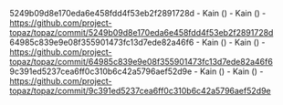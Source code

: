 5249b09d8e170eda6e458fdd4f53eb2f2891728d - Kain () - Kain () - https://github.com/project-topaz/topaz/commit/5249b09d8e170eda6e458fdd4f53eb2f2891728d
64985c839e9e08f355901473fc13d7ede82a46f6 - Kain () - Kain () - https://github.com/project-topaz/topaz/commit/64985c839e9e08f355901473fc13d7ede82a46f6
9c391ed5237cea6ff0c310b6c42a5796aef52d9e - Kain () - Kain () - https://github.com/project-topaz/topaz/commit/9c391ed5237cea6ff0c310b6c42a5796aef52d9e
